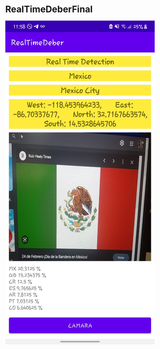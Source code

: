 # RealTimeDeberFinal

![](https://github.com/MAYLIN5364/EvaluacionBanderas/blob/master/Evaluacion.jpeg)
